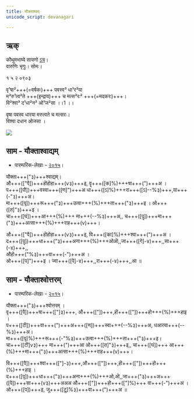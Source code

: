 ```yaml
---
title: यौक्ताश्वम्
unicode_script: devanagari  

---   
```


## ऋक्

कौथुमभाष्ये सायणो [ऽत्र](https://archive.org/details/SamaVedaSanhitaWithSayanabhashyaVolume2SatyavrataSamasrami1876bis_201803/page/n27)।  
वारुणिः भृगुः। सोमः।

१ ५ २ ०९०३   

वृ¹षा²+++(=वर्षकः)+++  पवस्व³ धा¹र²या  
म³रु¹त्व²ते +++(इन्द्राय)+++  च मत्स³रः²  +++(=मदकरः)+++।  
वि²श्वा³ द¹धा²न³ ओ¹ज²सा ।।1 ।।

वृषा पवस्व धारया मरुत्वते च मत्सरः।  
विश्वा दधान ओजसा  ।

![](../../images/soma-purification.png)

## साम - यौक्ताश्वाद्यम्
- पारम्परिक-लेखाः - [२०१५](https://archive.org/stream/sAmaveda-jaiminIya-paravastu-paramparA-docs/UDAKA%20SAANTHI%20SAAMAANI#page/n4/mode/1up)।
<div class="audioEmbed"  caption="रामानुजार्यः 1974 " src="https://archive
.org/download/jaiminIya-sAma-gAna-paravastu-tradition-rAmAnuja/yauktAshvAdyam.mp3"></div>
<div class="audioEmbed"  caption="गोपालार्यः 2015  " src="https://archive
.org/download/jaiminIya-sAma-gAna-paravastu-tradition-gopAla-2015/yauktAshvAdyam.mp3"></div>
<div class="audioEmbed"  caption="गोपाल-विश्वासयोर् अनुवचनम् 2018 1x" src="https://archive
.org/download/jaiminIya-sAma-gAna-paravastu-tradition-anuvachanam-gopAla-vishvAsa-2018/yauktAshvAdyam.mp3"></div>
<div class="audioEmbed"  caption="गोपाल-विश्वासयोर् अनुवचनम् 2018 1.5x" src="https://archive
.org/download/jaiminIya-sAma-gAna-paravastu-tradition-anuvachanam-gopAla-vishvAsa-2018-150p-speed/yauktAshvAdyam.mp3"></div>

यौक्ता+++("३)+++श्वाद्यम्।  
औ+++(["पै])+++हॊहोहा+++(v३)+++इ, वॄ+++([क]%)+++षा+++(")+++अ ।  
प+++([पौ])+++वस्वा+++([ण]")+++अ धा+++([ऽ]%)+++रा+++([ऽ]--%३)+++,या+++(-"३)+++अ।  
मा+++([पृ])+++रू+++("३)+++उत्वा+++(%)+++ता+++("३)+++इ ।  ओ+++([त]"३)+++इ ।  
चा+++([घं])+++आ+++(%)+++ मा+++(--%३)+++अ,, च+++([पॄ])+++मा+++("३)+++अत्सा+++(%)+++राह+++(v)+++।

औ+++(["पै])+++हॊहोहा+++(v३)+++इ, वि+++([का]%)+++श्वा+++(")+++अ ।  
द+++([पॄ])+++धा+++("३)+++अना+++(%)+++ओऒ,,जा+++([गे]-४)+++,,सा+++(-४)+++,,  
औहो+++("%३)+++वा+++(-")+++अ ।  
ओ+++([प]")+++इ । ज्वा+++([पे]-४)+++,,रा+++(-४)+++,,आ ॥

## साम - यौक्ताश्वोत्तरम्
- पारम्परिक-लेखाः - [२०१५](https://archive.org/stream/sAmaveda-jaiminIya-paravastu-paramparA-docs/UDAKA%20SAANTHI%20SAAMAANI#page/n4/mode/1up)।
<div class="audioEmbed"  caption="रामानुजार्यः 1974 " src="https://archive
.org/download/jaiminIya-sAma-gAna-paravastu-tradition-rAmAnuja/yauktAshvottaram.mp3"></div>
<div class="audioEmbed"  caption="गोपालार्यः 2015  " src="https://archive
.org/download/jaiminIya-sAma-gAna-paravastu-tradition-gopAla-2015/yauktAshvottaram.mp3"></div>
<div class="audioEmbed"  caption="गोपाल-विश्वासयोर् अनुवचनम् 2018 1x" src="https://archive
.org/download/jaiminIya-sAma-gAna-paravastu-tradition-anuvachanam-gopAla-vishvAsa-2018/yauktAshvottaram.mp3"></div>
<div class="audioEmbed"  caption="गोपाल-विश्वासयोर् अनुवचनम् 2018 1.5x" src="https://archive
.org/download/jaiminIya-sAma-gAna-paravastu-tradition-anuvachanam-gopAla-vishvAsa-2018-150p-speed/yauktAshvottaram.mp3"></div>

यौक्ता+++("३)+++श्वोत्तरम् ।  
वृ+++([पै])+++षा+++(["]३)+++, औ+++(["])+++,हॊ+++(["])+++हो+++(%)+++हाइ ।  
प+++([टी])+++वा+++(")+++अ+++([ण])+++स्वा+++(--%३)+++अ, धआरया+++(--%३)+++अ।  
मा+++([पृ]%)+++रू+++(-"%३)+++उत्वा+++(%)+++ता+++("३)+++इ।  
चा+++([टी]v३)+++ मा+++(")+++आ ओ+++([त]"३)+++इ,, चा+++([घं])+++ आ+++(%)+++मा+++("३)+++अत्सा+++(%)+++राह+++(v)+++।

वि+++([पै])+++श्वा+++(["]-३)+++,औ+++(["])+++,हॊ+++(["])+++हो+++(%)+++हाइ ।  
द+++([पृ])+++धा+++("३)+++अना+++(%)+++ओ,ऒ,,जा+++("३)+++अ+++([पे])+++सा+++(v३)+++अअअ औ+++(["])+++हो+++(["]%)+++ वा+++(-")+++अ ।  
ओ+++([प])+++इ, जू+++([टू]%३)+++वा+++(")+++अ  ॥
